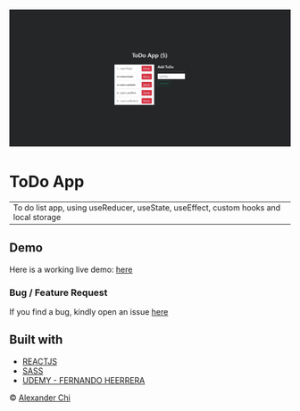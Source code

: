 # ![todo-app](https://raw.githubusercontent.com/alexandercds/todo-app/master/src/assets/images/preview.jpg)
# ToDo App
<table>
<tr>
<td> 
    To do list app, using useReducer, useState, useEffect, custom hooks and local storage
</td>
</tr>
</table>


## Demo
Here is a working live demo: [here](https://alexandercds.github.io/todo-app/)

### Bug / Feature Request

If you find a bug, kindly open an issue [here](https://github.com/alexandercds/todo-app/issues/new)

## Built with 

- [REACTJS](https://reactjs.org/)
- [SASS](https://sass-lang.com/)
- [UDEMY - FERNANDO HEERRERA](https://www.udemy.com/share/103dsU3@1VibW3SX5xCqsnBtpq0hV8vo7qnwEgbukK8Lne7R1hqwdRfJss2s0-d2qcKytssg/) 


© [Alexander Chi ](https://alexandercd.dev/)
 
